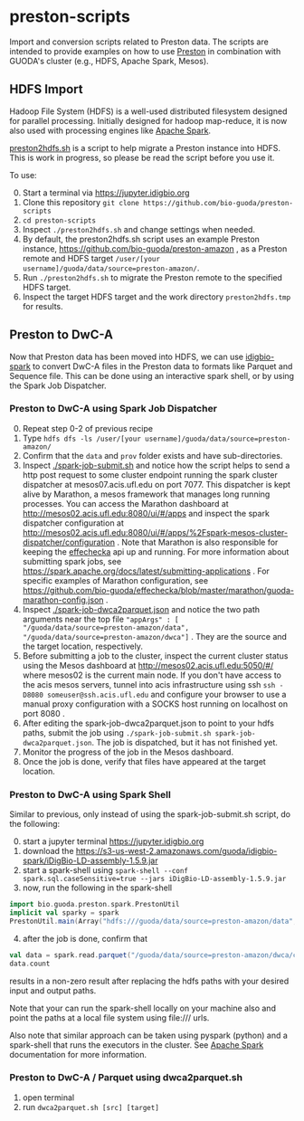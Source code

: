 # preston-scripts
Import and conversion scripts related to Preston data. The scripts are intended to provide examples on how to use [Preston](https://github.com/bio-guoda/preston) in combination with GUODA's cluster (e.g., HDFS, Apache Spark, Mesos).


## HDFS Import

Hadoop File System (HDFS) is a well-used distributed filesystem designed for parallel processing. Initially designed for hadoop map-reduce, it is now also used with processing engines like [Apache Spark](https://spark.apache.org). 

[preston2hdfs.sh](./preston2hdfs.sh) is a script to help migrate a Preston instance into HDFS. This is work in progress, so please be read the script before you use it.

To use:

0. Start a terminal via https://jupyter.idigbio.org 
1. Clone this repository ```git clone https://github.com/bio-guoda/preston-scripts```
2. ```cd preston-scripts```
3. Inspect ```./preston2hdfs.sh``` and change settings when needed.
4. By default, the preston2hdfs.sh script uses an example Preston instance, https://github.com/bio-guoda/preston-amazon , as a Preston remote and HDFS target ```/user/[your username]/guoda/data/source=preston-amazon/```. 
5. Run ```./preston2hdfs.sh``` to migrate the Preston remote to the specified HDFS target. 
6. Inspect the target HDFS target and the work directory ```preston2hdfs.tmp``` for results.  

## Preston to DwC-A 

Now that Preston data has been moved into HDFS, we can use [idigbio-spark](https://github.com/bio-guoda/idigbio-spark) to convert DwC-A files in the Preston data to formats like Parquet and Sequence file. This can be done using an interactive spark shell, or by using the Spark Job Dispatcher.

### Preston to DwC-A using Spark Job Dispatcher

0. Repeat step 0-2 of previous recipe
1. Type ```hdfs dfs -ls /user/[your username]/guoda/data/source=preston-amazon/```
2. Confirm that the ```data``` and ```prov``` folder exists and have sub-directories.
3. Inspect [./spark-job-submit.sh](./spark-job-submit.sh) and notice how the script helps to send a http post request to some cluster endpoint running the spark cluster dispatcher at mesos07.acis.ufl.edu on port 7077. This dispatcher is kept alive by Marathon, a mesos framework that manages long running processes. You can access the Marathon dashboard at http://mesos02.acis.ufl.edu:8080/ui/#/apps and inspect the spark dispatcher configuration at http://mesos02.acis.ufl.edu:8080/ui/#/apps/%2Fspark-mesos-cluster-dispatcher/configuration .  Note that Marathon is also responsible for keeping the [effechecka](https://github.com/bio-guoda/effechecka) api up and running.  For more information about submitting spark jobs, see https://spark.apache.org/docs/latest/submitting-applications . For specific examples of Marathon configuration, see https://github.com/bio-guoda/effechecka/blob/master/marathon/guoda-marathon-config.json .  
4. Inspect [./spark-job-dwca2parquet.json](./spark-job-dwca2parquet.json) and notice the two path arguments near the top file ```"appArgs" : [ "/guoda/data/source=preston-amazon/data", "/guoda/data/source=preston-amazon/dwca"]``` . They are the source and the target location, respectively.
5. Before submitting a job to the cluster, inspect the current cluster status using the Mesos dashboard at http://mesos02.acis.ufl.edu:5050/#/ where mesos02 is the current main node. If you don't have access to the acis mesos servers, tunnel into acis infrastructure using ssh ```ssh -D8080 someuser@ssh.acis.ufl.edu``` and configure your browser to use a manual proxy configuration with a SOCKS host running on localhost on port 8080 . 
6. After editing the spark-job-dwca2parquet.json to point to your hdfs paths, submit the job using ```./spark-job-submit.sh spark-job-dwca2parquet.json```. The job is dispatched, but it has not finished yet.
7. Monitor the progress of the job in the Mesos dashboard.
8. Once the job is done, verify that files have appeared at the target location.

### Preston to DwC-A using Spark Shell

Similar to previous, only instead of using the spark-job-submit.sh script, do the following:

0. start a jupyter terminal https://jupyter.idigbio.org 
1. download the https://s3-us-west-2.amazonaws.com/guoda/idigbio-spark/iDigBio-LD-assembly-1.5.9.jar  
2. start a spark-shell using ```spark-shell --conf spark.sql.caseSensitive=true --jars iDigBio-LD-assembly-1.5.9.jar```
3. now, run the following in the spark-shell
```scala
import bio.guoda.preston.spark.PrestonUtil
implicit val sparky = spark
PrestonUtil.main(Array("hdfs:///guoda/data/source=preston-amazon/data", "hdfs:///guoda/data/source=preston-amazon/dwca"))
```
4. after the job is done, confirm that 
```scala
val data = spark.read.parquet("/guoda/data/source=preston-amazon/dwca/core.parquet") // replace with suitable target directory
data.count
```
results in a non-zero result after replacing the hdfs paths with your desired input and output paths.

Note that your can run the spark-shell locally on your machine also and point the paths at a local file system using file:/// urls.

Also note that similar approach can be taken using pyspark (python) and a spark-shell that runs the executors in the cluster. See [Apache Spark](https://spark.apache.org) documentation for more information.

### Preston to DwC-A / Parquet using dwca2parquet.sh

1. open terminal 
2. run ```dwca2parquet.sh [src] [target]```

